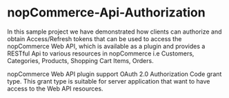 # nopCommerce-Api-Authorization

In this sample project we have demonstrated how clients can authorize and obtain Access/Refresh tokens that can be used to access the nopCommerce Web API, which is available as a plugin and provides a RESTful Api to various resources in nopCommerce i.e Customers, Categories, Products, Shopping Cart Items, Orders.

nopCommerce Web API plugin support OAuth 2.0 Authorization Code grant type. This grant type is suitable for server application that want to have access to the Web API resources. 
